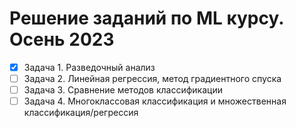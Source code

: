 # Решение заданий по ML курсу. Осень 2023

- [x] Задача 1. Разведочный анализ
- [ ] Задача 2. Линейная регрессия, метод градиентного спуска
- [ ] Задача 3. Сравнение методов классификации
- [ ] Задача 4. Многоклассовая классификация и множественная классификация/регрессия
